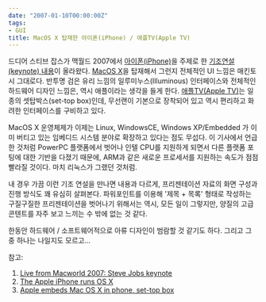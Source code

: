 ```yaml
---
date: "2007-01-10T00:00:00Z"
tags:
- GUI
title: MacOS X 탑재한 아이폰(iPhone) / 애플TV(Apple TV)
---
```


드디어 스티브 잡스가 맥월드 2007에서 [아이폰(iPhone)](http://www.apple.com/iphone)을 주제로 한 [기조연설(keynote) 내용](http://www.engadget.com/2007/01/09/live-from-macworld-2007-steve-jobs-keynote/)이 올라왔다. [MacOS X](http://www.engadget.com/2007/01/09/the-apple-iphone/)을 탑재해서 그런지 전체적인 UI 느낌은 매킨토시 그대로다. 반투명 검은 유리 느낌의 일루미누스(Illuminous) 인터페이스와 전체적인 하드웨어 디자인 느낌은, 역시 애플이라는 생각을 들게 한다. [애플TV(Apple TV)](http://www.apple.com/appletv)는 일종의 셋탑박스(set-top box)인데, 무선랜이 기본으로 장착되어 있고 역시 편리하고 화려한 인터페이스를 구비하고 있다.

MacOS X 운영체제가 이제는 Linux, WindowsCE, Windows XP/Embedded 가 이미 버티고 있는 임베디드 시스템 분야로 확장하고 있다는 점도 무섭다. 이 기사에서 언급한 것처럼 PowerPC 플랫폼에서 벗어나 인텔 CPU를 지원하게 되면서 다른 플랫폼 포팅에 대한 기반을 다졌기 때문에, ARM과 같은 새로운 프로세서를 지원하는 속도가 점점 빨라질 것이다. 마치 리눅스가 그랬던 것처럼.

내 경우 가끔 이런 기조 연설을 만나면 내용과 다르게, 프리젠테이션 자료의 화면 구성과 진행 방식도 꽤 유심히 살펴본다. 파워포인트를 이용해 '제목 + 목록' 형태로 작성하는 구질구질한 프리젠테이션을 벗어나기 위해서는 역시, 모든 일이 그렇지만, 양질의 고급 콘텐트를 자주 보고 느끼는 수 밖에 없는 것 같다.

한동안 하드웨어 / 소프트웨어적으로 아류 디자인이 범람할 것 같기도 하다. 그리고 그 중 하나는 나일지도 모르고...

참고:

1.  [Live from Macworld 2007: Steve Jobs keynote](http://www.engadget.com/2007/01/09/live-from-macworld-2007-steve-jobs-keynote/)
2.  [The Apple iPhone runs OS X](http://www.engadget.com/2007/01/09/the-apple-iphone/)
3.  [Apple embeds Mac OS X in phone, set-top box](http://www.linuxdevices.com/news/NS7732079254.html)

